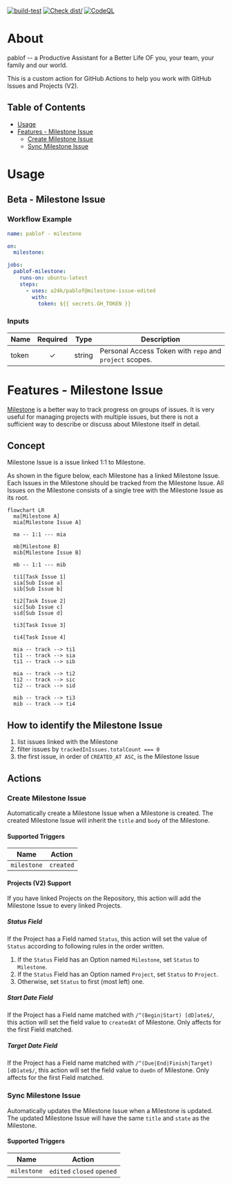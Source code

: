 [![build-test](https://github.com/a24k/pablof/actions/workflows/test.yml/badge.svg)](https://github.com/a24k/pablof/actions/workflows/test.yml)
[![Check dist/](https://github.com/a24k/pablof/actions/workflows/check-dist.yml/badge.svg)](https://github.com/a24k/pablof/actions/workflows/check-dist.yml)
[![CodeQL](https://github.com/a24k/pablof/actions/workflows/codeql-analysis.yml/badge.svg)](https://github.com/a24k/pablof/actions/workflows/codeql-analysis.yml)

# About

pablof -- a Productive Assistant for a Better Life OF you, your team, your family and our world.

This is a custom action for GitHub Actions to help you work with GitHub Issues and Projects (V2).

## Table of Contents

- [Usage](#usage)
- [Features - Milestone Issue](#usage)
    - [Create Milestone Issue](#create-milestone-issue)
    - [Sync Milestone Issue](#sync-milestone-issue)

# Usage

## Beta - Milestone Issue

### Workflow Example

```yaml
name: pablof - milestone

on:
  milestone:

jobs:
  pablof-milestone:
    runs-on: ubuntu-latest
    steps:
      - uses: a24k/pablof@milestone-issue-edited
        with:
          token: ${{ secrets.GH_TOKEN }}
```

### Inputs

| Name    | Required | Type   | Description                                             |
| ---     | :---:    | ---    | ---                                                     |
| token   | ✓        | string | Personal Access Token with `repo` and `project` scopes. |

# Features - Milestone Issue

[Milestone](https://docs.github.com/en/issues/using-labels-and-milestones-to-track-work/about-milestones)
is a better way to track progress on groups of issues.
It is very useful for managing projects with multiple issues,
but there is not a sufficient way to describe or discuss about Milestone itself in detail.

## Concept

Milestone Issue is a issue linked 1:1 to Milestone.

As shown in the figure below, each Milestone has a linked Milestone Issue.
Each Issues in the Milestone should be tracked from the Milestone Issue.
All Issues on the Milestone consists of a single tree with the Milestone Issue as its root.

```mermaid
flowchart LR
  ma[Milestone A]
  mia[Milestone Issue A]

  ma -- 1:1 --- mia

  mb[Milestone B]
  mib[Milestone Issue B]

  mb -- 1:1 --- mib

  ti1[Task Issue 1]
  sia[Sub Issue a]
  sib[Sub Issue b]

  ti2[Task Issue 2]
  sic[Sub Issue c]
  sid[Sub Issue d]

  ti3[Task Issue 3]

  ti4[Task Issue 4]

  mia -- track --> ti1
  ti1 -- track --> sia
  ti1 -- track --> sib

  mia -- track --> ti2
  ti2 -- track --> sic
  ti2 -- track --> sid

  mib -- track --> ti3
  mib -- track --> ti4
```

## How to identify the Milestone Issue

1. list issues linked with the Milestone
1. filter issues by `trackedInIssues.totalCount === 0`
1. the first issue, in order of `CREATED_AT ASC`, is the Milestone Issue

## Actions

### Create Milestone Issue

Automatically create a Milestone Issue when a Milestone is created.
The created Milestone Issue will inherit the `title` and `body` of the Milestone.

#### Supported Triggers

| Name        | Action    |
| ---         | ---       |
| `milestone` | `created` |

#### Projects (V2) Support

If you have linked Projects on the Repository,
this action will add the Milestone Issue to every linked Projects.

##### Status Field

If the Project has a Field named `Status`,
this action will set the value of `Status` according to following rules in the order written.

1. If the `Status` Field has an Option named `Milestone`, set `Status` to `Milestone`.
1. If the `Status` Field has an Option named `Project`, set `Status` to `Project`.
1. Otherwise, set `Status` to first (most left) one.

##### Start Date Field

If the Project has a Field name matched with `/^(Begin|Start) [dD]ate$/`,
this action will set the field value to `createdAt` of Milestone.
Only affects for the first Field matched.

##### Target Date Field

If the Project has a Field name matched with `/^(Due|End|Finish|Target) [dD]ate$/`,
this action will set the field value to `dueOn` of Milestone.
Only affects for the first Field matched.

### Sync Milestone Issue

Automatically updates the Milestone Issue when a Milestone is updated.
The updated Milestone Issue will have the same `title` and `state` as the Milestone.

#### Supported Triggers

| Name        | Action    |
| ---         | ---       |
| `milestone` | `edited` `closed` `opened` |

